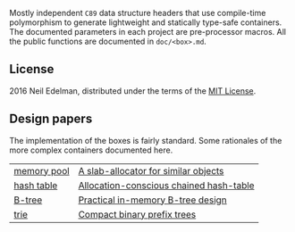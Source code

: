 Mostly independent `C89` data structure headers that use compile-time
polymorphism to generate lightweight and statically type-safe
containers.  The documented parameters in each project are pre-processor
macros. All the public functions are documented in `doc/<box>.md`.

## License ##

2016 Neil Edelman, distributed under the terms of the [MIT
License](https://opensource.org/licenses/MIT).

## Design papers ##

The implementation of the boxes is fairly standard. Some rationales
of the more complex containers documented here.

<table><tr>
<td><a href = "doc/pool.md">memory pool</a></td>
<td><a href = "doc/pool/pool.pdf">A slab-allocator for similar objects</a></td>
</tr><tr>
<td><a href = "doc/table.md">hash table</a></td>
<td><a href = "doc/table/table.pdf">Allocation-conscious chained hash-table</a></td>
</tr><tr>
<td><a href = "doc/tree.md">B-tree</a></td>
<td><a href = "doc/tree/tree.pdf">Practical in-memory B-tree design</a></td>
</tr><tr>
<td><a href = "doc/trie.md">trie</a></td>
<td><a href = "doc/trie/trie.pdf">Compact binary prefix trees</a></td>
</tr></table>
